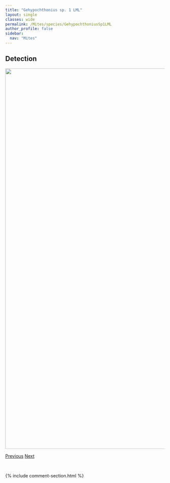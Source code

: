 ```yaml
---
title: "Gehypochthonius sp. 1 LML"
layout: single
classes: wide
permalink: /Mites/species/GehypochthoniusSp1LML
author_profile: false
sidebar:
  nav: "Mites"
---
```


<h2>Detection</h2>

<a href="https://drive.google.com/uc?export=view&id=1XUrX1B4udSD7T6UvUT85zi42n_kmPLth">
<img src="https://drive.google.com/uc?export=view&id=1XUrX1B4udSD7T6UvUT85zi42n_kmPLth" height = "1200" width = "800">
</a>


<a href="/DevelopmentWebsite/Mites/species/GalumnaSp4DEW" class="pagination--pager" title="Galumna sp. 4 DEW">Previous</a> <a href="/DevelopmentWebsite/Mites/species/GustaviaSp1DEW" class="pagination--pager" title="Gustavia sp. 1 DEW">Next</a>

<p>&nbsp;</p>

{% include comment-section.html %}
